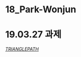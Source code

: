 # 18_Park-Wonjun

# 19.03.27 과제
<em><a href="https://github.com/Aaaaiiiiiee/AlgorithmPractice/blob/master/2019.03.27/TRIANGLEPATH.cpp">TRIANGLEPATH</a></em>
